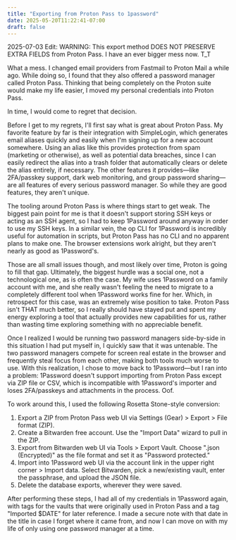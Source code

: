```yaml
---
title: "Exporting from Proton Pass to 1password"
date: 2025-05-20T11:22:41-07:00
draft: false
---
```


2025-07-03 Edit: WARNING: This export method DOES NOT PRESERVE EXTRA FIELDS from Proton Pass. I have an ever bigger mess now. T_T

What a mess. I changed email providers from Fastmail to Proton Mail a while ago. While doing so, I found that they also offered a password manager called Proton Pass. Thinking that being completely on the Proton suite would make my life easier, I moved my personal credentials into Proton Pass.

In time, I would come to regret that decision.

<!--more-->

Before I get to my regrets, I'll first say what is great about Proton Pass. My favorite feature by far is their integration with SimpleLogin, which generates email aliases quickly and easily when I'm signing up for a new account somewhere. Using an alias like this provides protection from spam (marketing or otherwise), as well as potential data breaches, since I can easily redirect the alias into a trash folder that automatically clears or delete the alias entirely, if necessary. The other features it provides—like 2FA/passkey support, dark web monitoring, and group password sharing—are all features of every serious password manager. So while they are good features, they aren't unique.

The tooling around Proton Pass is where things start to get weak. The biggest pain point for me is that it doesn't support storing SSH keys or acting as an SSH agent, so I had to keep 1Password around anyway in order to use my SSH keys. In a similar vein, the op CLI for 1Password is incredibly useful for automation in scripts, but Proton Pass has no CLI and no apparent plans to make one. The browser extensions work alright, but they aren't nearly as good as 1Password's.

Those are all small issues though, and most likely over time, Proton is going to fill that gap. Ultimately, the biggest hurdle was a social one, not a technological one, as is often the case. My wife uses 1Password on a family account with me, and she really wasn't feeling the need to migrate to a completely different tool when 1Password works fine for her. Which, in retrospect for this case, was an extremely wise position to take. Proton Pass isn't THAT much better, so I really should have stayed put and spent my energy exploring a tool that actually provides new capabilities for us, rather than wasting time exploring something with no appreciable benefit.

Once I realized I would be running two password managers side-by-side in this situation I had put myself in, I quickly saw that it was untenable. The two password managers compete for screen real estate in the browser and frequently steal focus from each other, making both tools much worse to use. With this realization, I chose to move back to 1Password—but I ran into a problem: 1Password doesn't support importing from Proton Pass except via ZIP file or CSV, which is incompatible with 1Password's importer and loses 2FA/passkeys and attachments in the process. Oof.

To work around this, I used the following Rosetta Stone-style conversion:

1. Export a ZIP from Proton Pass web UI via Settings (Gear) > Export > File format (ZIP).
2. Create a Bitwarden free account. Use the "Import Data" wizard to pull in the ZIP.
3. Export from Bitwarden web UI via Tools > Export Vault. Choose ".json (Encrypted)" as the file format and set it as "Password protected."
4. Import into 1Password web UI via the account link in the upper right corner > Import data. Select Bitwarden, pick a new/existing vault, enter the passphrase, and upload the JSON file.
5. Delete the database exports, wherever they were saved.

After performing these steps, I had all of my credentials in 1Password again, with tags for the vaults that were originally used in Proton Pass and a tag "Imported $DATE" for later reference. I made a secure note with that date in the title in case I forget where it came from, and now I can move on with my life of only using one password manager at a time.
